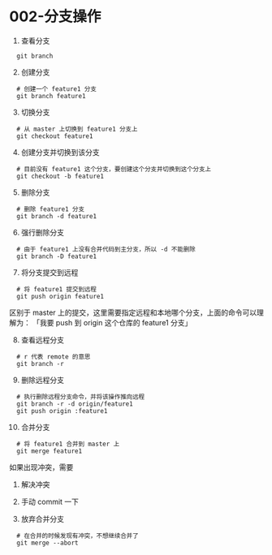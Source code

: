 # 002-分支操作


1. 查看分支
```
  git branch
```

2. 创建分支
```
  # 创建一个 feature1 分支
  git branch feature1
```

3. 切换分支
```
  # 从 master 上切换到 feature1 分支上
  git checkout feature1
```

4. 创建分支并切换到该分支
```
  # 目前没有 feature1 这个分支，要创建这个分支并切换到这个分支上
  git checkout -b feature1
```

5. 删除分支
```
  # 删除 feature1 分支
  git branch -d feature1
```

6. 强行删除分支
```
  # 由于 feature1 上没有合并代码到主分支，所以 -d 不能删除
  git branch -D feature1
```

7. 将分支提交到远程
```
  # 将 feature1 提交到远程
  git push origin feature1
```
区别于 master 上的提交，这里需要指定远程和本地哪个分支，上面的命令可以理解为：
  「我要 push 到 origin 这个仓库的 feature1 分支」

8. 查看远程分支
```
  # r 代表 remote 的意思
  git branch -r
```

9. 删除远程分支
```
  # 执行删除远程分支命令，并将该操作推向远程
  git branch -r -d origin/feature1
  git push origin :feature1
```

10. 合并分支
```
  # 将 feature1 合并到 master 上
  git merge feature1
```
如果出现冲突，需要
  1. 解决冲突
  2. 手动 commit 一下

11. 放弃合并分支
```
  # 在合并的时候发现有冲突，不想继续合并了
  git merge --abort
```

